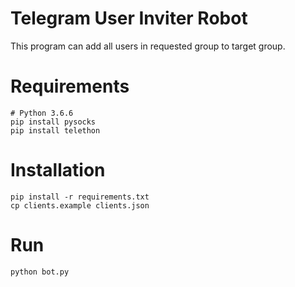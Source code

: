 # Telegram User Inviter Robot

This program can add all users in requested group to target group.

# Requirements

```shell
# Python 3.6.6
pip install pysocks
pip install telethon
```

# Installation
```shell
pip install -r requirements.txt
cp clients.example clients.json
```

# Run
```shell
python bot.py 
```
